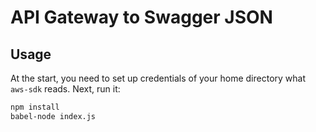 API Gateway to Swagger JSON
===========================

## Usage

At the start, you need to set up credentials of your home directory what `aws-sdk` reads. Next, run it:

```sh
npm install
babel-node index.js
```

